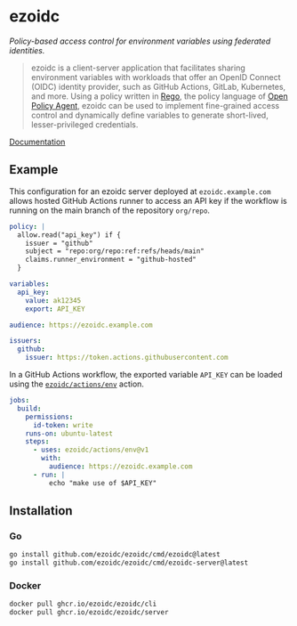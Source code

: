 # ezoidc

_Policy-based access control for environment variables using federated identities._

> ezoidc is a client-server application that facilitates sharing environment variables with workloads that offer an OpenID Connect (OIDC) identity provider, such as GitHub Actions, GitLab, Kubernetes, and more. Using a policy written in [Rego](https://www.openpolicyagent.org/docs/latest/policy-language/), the policy language of [Open Policy Agent](https://www.openpolicyagent.org/), ezoidc can be used to implement fine-grained access control and dynamically define variables to generate short-lived, lesser-privileged credentials.

[Documentation](https://docs.ezoidc.dev/)

## Example

This configuration for an ezoidc server deployed at `ezoidc.example.com` allows hosted GitHub Actions runner to access an API key if the workflow is running on the main branch of the repository `org/repo`.

```yaml
policy: |
  allow.read("api_key") if {
    issuer = "github"
    subject = "repo:org/repo:ref:refs/heads/main"
    claims.runner_environment = "github-hosted"
  }

variables:
  api_key:
    value: ak12345
    export: API_KEY

audience: https://ezoidc.example.com

issuers:
  github:
    issuer: https://token.actions.githubusercontent.com
```

In a GitHub Actions workflow, the exported variable `API_KEY` can be loaded using the [`ezoidc/actions/env`](https://github.com/ezoidc/actions) action.

```yaml
jobs:
  build:
    permissions:
      id-token: write
    runs-on: ubuntu-latest
    steps:
      - uses: ezoidc/actions/env@v1
        with:
          audience: https://ezoidc.example.com
      - run: |
          echo "make use of $API_KEY"
```

## Installation

### Go

```sh
go install github.com/ezoidc/ezoidc/cmd/ezoidc@latest
go install github.com/ezoidc/ezoidc/cmd/ezoidc-server@latest
```

### Docker

```sh
docker pull ghcr.io/ezoidc/ezoidc/cli
docker pull ghcr.io/ezoidc/ezoidc/server
```
